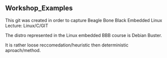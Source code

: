 ## Workshop_Examples

This git was created in order to capture Beagle Bone Black Embedded Linux Lecture: Linux/C/GIT 

The distro represented in the Linux embedded BBB course is Debian Buster.

It is rather loose reccomedation/heuristic then deterministic aproach/method.
